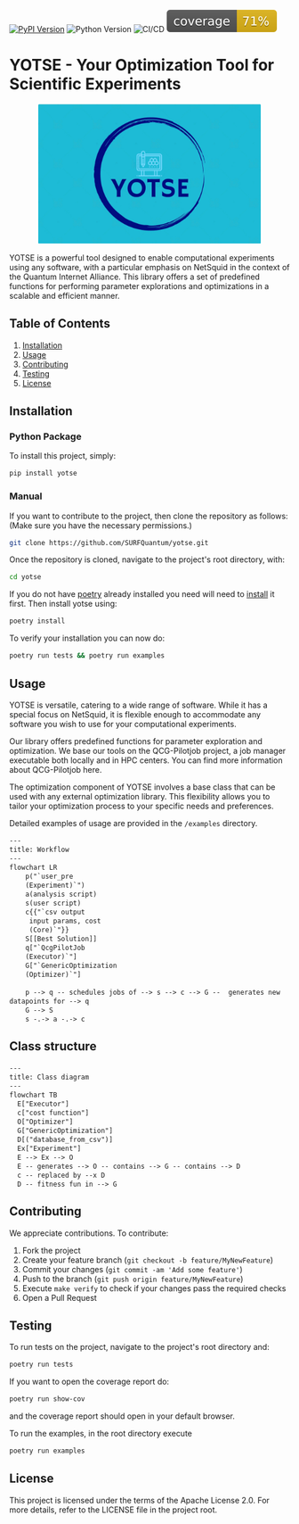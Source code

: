 
[![PyPI Version](https://img.shields.io/pypi/v/yotse.svg)](https://pypi.org/project/yotse)
![Python Version](https://img.shields.io/badge/Python-3.9%20%E2%86%92%203.12-blue)
![CI/CD](https://github.com/SURFQuantum/yotse/actions/workflows/actions.yml/badge.svg)
![Coverage](https://github.com/SURFQuantum/yotse/blob/main/coverage.svg?raw=1)

# YOTSE - Your Optimization Tool for Scientific Experiments
<p align="center">
<img src="https://github.com/SURFQuantum/yotse/raw/main/YOTSE_Logo.png" alt="drawing" width="400"/>
</p>

YOTSE is a powerful tool designed to enable computational experiments using any software, with a particular emphasis on NetSquid in the context of the Quantum Internet Alliance. This library offers a set of predefined functions for performing parameter explorations and optimizations in a scalable and efficient manner.

## Table of Contents
1. [Installation](#installation)
2. [Usage](#usage)
3. [Contributing](#contributing)
4. [Testing](#testing)
5. [License](#license)

## Installation
### Python Package

To install this project, simply:
```bash
pip install yotse
```
### Manual
If you want to contribute to the project, then clone the repository as follows: (Make sure you have the necessary permissions.)

```bash
git clone https://github.com/SURFQuantum/yotse.git
```

Once the repository is cloned, navigate to the project's root directory, with:

```bash
cd yotse
```
If you do not have [poetry](https://python-poetry.org/docs/) already installed you need will need  to [install](https://python-poetry.org/docs/#installation) it first.
Then install yotse using:

```bash
poetry install
```
To verify your installation you can now do:

```bash
poetry run tests && poetry run examples
```

## Usage

YOTSE is versatile, catering to a wide range of software. While it has a special focus on NetSquid, it is flexible enough to accommodate any software you wish to use for your computational experiments.

Our library offers predefined functions for parameter exploration and optimization. We base our tools on the QCG-Pilotjob project, a job manager executable both locally and in HPC centers. You can find more information about QCG-Pilotjob here.

The optimization component of YOTSE involves a base class that can be used with any external optimization library. This flexibility allows you to tailor your optimization process to your specific needs and preferences.

Detailed examples of usage are provided in the `/examples` directory.

```mermaid
---
title: Workflow
---
flowchart LR
    p("`user_pre
    (Experiment)`")
    a(analysis script)
    s(user script)
    c{{"`csv output
     input params, cost
     (Core)`"}}
    S[[Best Solution]]
    q["`QcgPilotJob
    (Executor)`"]
    G["`GenericOptimization
    (Optimizer)`"]

    p --> q -- schedules jobs of --> s --> c --> G --  generates new datapoints for --> q
    G --> S
    s -.-> a -.-> c

```

## Class structure

```mermaid
---
title: Class diagram
---
flowchart TB
  E["Executor"]
  c["cost function"]
  O["Optimizer"]
  G["GenericOptimization"]
  D[("database_from_csv")]
  Ex["Experiment"]
  E --> Ex --> O
  E -- generates --> O -- contains --> G -- contains --> D
  c -- replaced by --x D
  D -- fitness fun in --> G
```

## Contributing

We appreciate contributions. To contribute:
1. Fork the project
2. Create your feature branch (`git checkout -b feature/MyNewFeature`)
3. Commit your changes (`git commit -am 'Add some feature'`)
4. Push to the branch (`git push origin feature/MyNewFeature`)
5. Execute ```make verify``` to check if your changes pass the required checks
6. Open a Pull Request

## Testing

To run tests on the project, navigate to the project's root directory and:

```bash
poetry run tests
```
If you want to open the coverage report do:
```bash
poetry run show-cov
```
and the coverage report should open in your default browser.

To run the examples, in the root directory execute
```bash
poetry run examples
```

## License

This project is licensed under the terms of the Apache License 2.0. For more details, refer to the LICENSE file in the project root.
